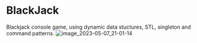 # BlackJack
Blackjack console game, using dynamic data stuctures, STL, singleton and command patterns.
![image_2023-05-07_21-01-14](https://user-images.githubusercontent.com/35273835/236694665-ea899b32-5766-43e6-9218-3b60ed034b8b.png)
